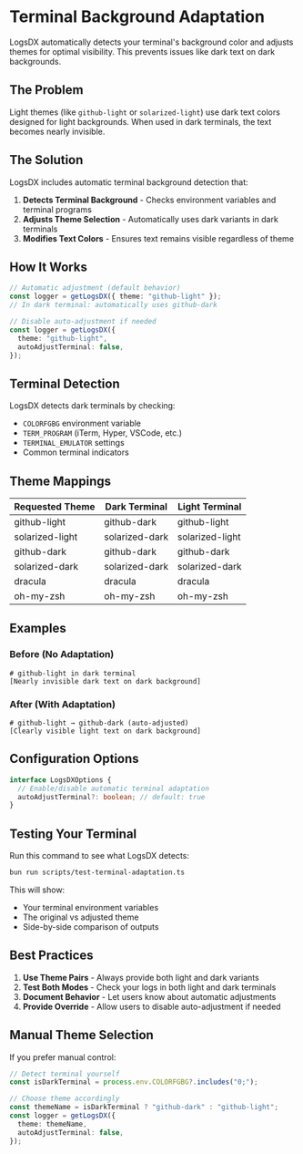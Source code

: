 # Terminal Background Adaptation

LogsDX automatically detects your terminal's background color and adjusts themes for optimal visibility. This prevents issues like dark text on dark backgrounds.

## The Problem

Light themes (like `github-light` or `solarized-light`) use dark text colors designed for light backgrounds. When used in dark terminals, the text becomes nearly invisible.

## The Solution

LogsDX includes automatic terminal background detection that:

1. **Detects Terminal Background** - Checks environment variables and terminal programs
2. **Adjusts Theme Selection** - Automatically uses dark variants in dark terminals
3. **Modifies Text Colors** - Ensures text remains visible regardless of theme

## How It Works

```typescript
// Automatic adjustment (default behavior)
const logger = getLogsDX({ theme: "github-light" });
// In dark terminal: automatically uses github-dark

// Disable auto-adjustment if needed
const logger = getLogsDX({
  theme: "github-light",
  autoAdjustTerminal: false,
});
```

## Terminal Detection

LogsDX detects dark terminals by checking:

- `COLORFGBG` environment variable
- `TERM_PROGRAM` (iTerm, Hyper, VSCode, etc.)
- `TERMINAL_EMULATOR` settings
- Common terminal indicators

## Theme Mappings

| Requested Theme | Dark Terminal  | Light Terminal  |
| --------------- | -------------- | --------------- |
| github-light    | github-dark    | github-light    |
| solarized-light | solarized-dark | solarized-light |
| github-dark     | github-dark    | github-dark     |
| solarized-dark  | solarized-dark | solarized-dark  |
| dracula         | dracula        | dracula         |
| oh-my-zsh       | oh-my-zsh      | oh-my-zsh       |

## Examples

### Before (No Adaptation)

```
# github-light in dark terminal
[Nearly invisible dark text on dark background]
```

### After (With Adaptation)

```
# github-light → github-dark (auto-adjusted)
[Clearly visible light text on dark background]
```

## Configuration Options

```typescript
interface LogsDXOptions {
  // Enable/disable automatic terminal adaptation
  autoAdjustTerminal?: boolean; // default: true
}
```

## Testing Your Terminal

Run this command to see what LogsDX detects:

```bash
bun run scripts/test-terminal-adaptation.ts
```

This will show:

- Your terminal environment variables
- The original vs adjusted theme
- Side-by-side comparison of outputs

## Best Practices

1. **Use Theme Pairs** - Always provide both light and dark variants
2. **Test Both Modes** - Check your logs in both light and dark terminals
3. **Document Behavior** - Let users know about automatic adjustments
4. **Provide Override** - Allow users to disable auto-adjustment if needed

## Manual Theme Selection

If you prefer manual control:

```typescript
// Detect terminal yourself
const isDarkTerminal = process.env.COLORFGBG?.includes("0;");

// Choose theme accordingly
const themeName = isDarkTerminal ? "github-dark" : "github-light";
const logger = getLogsDX({
  theme: themeName,
  autoAdjustTerminal: false,
});
```
